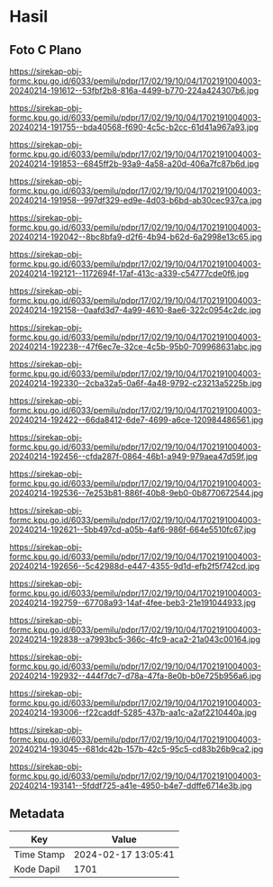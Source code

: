 # Hasil

## Foto C Plano

https://sirekap-obj-formc.kpu.go.id/6033/pemilu/pdpr/17/02/19/10/04/1702191004003-20240214-191612--53fbf2b8-816a-4499-b770-224a424307b6.jpg

https://sirekap-obj-formc.kpu.go.id/6033/pemilu/pdpr/17/02/19/10/04/1702191004003-20240214-191755--bda40568-f690-4c5c-b2cc-61d41a967a93.jpg

https://sirekap-obj-formc.kpu.go.id/6033/pemilu/pdpr/17/02/19/10/04/1702191004003-20240214-191853--6845ff2b-93a9-4a58-a20d-406a7fc87b6d.jpg

https://sirekap-obj-formc.kpu.go.id/6033/pemilu/pdpr/17/02/19/10/04/1702191004003-20240214-191958--997df329-ed9e-4d03-b6bd-ab30cec937ca.jpg

https://sirekap-obj-formc.kpu.go.id/6033/pemilu/pdpr/17/02/19/10/04/1702191004003-20240214-192042--8bc8bfa9-d2f6-4b94-b62d-6a2998e13c65.jpg

https://sirekap-obj-formc.kpu.go.id/6033/pemilu/pdpr/17/02/19/10/04/1702191004003-20240214-192121--1172694f-17af-413c-a339-c54777cde0f6.jpg

https://sirekap-obj-formc.kpu.go.id/6033/pemilu/pdpr/17/02/19/10/04/1702191004003-20240214-192158--0aafd3d7-4a99-4610-8ae6-322c0954c2dc.jpg

https://sirekap-obj-formc.kpu.go.id/6033/pemilu/pdpr/17/02/19/10/04/1702191004003-20240214-192238--47f6ec7e-32ce-4c5b-95b0-709968631abc.jpg

https://sirekap-obj-formc.kpu.go.id/6033/pemilu/pdpr/17/02/19/10/04/1702191004003-20240214-192330--2cba32a5-0a6f-4a48-9792-c23213a5225b.jpg

https://sirekap-obj-formc.kpu.go.id/6033/pemilu/pdpr/17/02/19/10/04/1702191004003-20240214-192422--66da8412-6de7-4699-a6ce-120984486561.jpg

https://sirekap-obj-formc.kpu.go.id/6033/pemilu/pdpr/17/02/19/10/04/1702191004003-20240214-192456--cfda287f-0864-46b1-a949-979aea47d59f.jpg

https://sirekap-obj-formc.kpu.go.id/6033/pemilu/pdpr/17/02/19/10/04/1702191004003-20240214-192536--7e253b81-886f-40b8-9eb0-0b8770672544.jpg

https://sirekap-obj-formc.kpu.go.id/6033/pemilu/pdpr/17/02/19/10/04/1702191004003-20240214-192621--5bb497cd-a05b-4af6-986f-664e5510fc67.jpg

https://sirekap-obj-formc.kpu.go.id/6033/pemilu/pdpr/17/02/19/10/04/1702191004003-20240214-192656--5c42988d-e447-4355-9d1d-efb2f5f742cd.jpg

https://sirekap-obj-formc.kpu.go.id/6033/pemilu/pdpr/17/02/19/10/04/1702191004003-20240214-192759--67708a93-14af-4fee-beb3-21e191044933.jpg

https://sirekap-obj-formc.kpu.go.id/6033/pemilu/pdpr/17/02/19/10/04/1702191004003-20240214-192838--a7993bc5-366c-4fc9-aca2-21a043c00164.jpg

https://sirekap-obj-formc.kpu.go.id/6033/pemilu/pdpr/17/02/19/10/04/1702191004003-20240214-192932--444f7dc7-d78a-47fa-8e0b-b0e725b956a6.jpg

https://sirekap-obj-formc.kpu.go.id/6033/pemilu/pdpr/17/02/19/10/04/1702191004003-20240214-193006--f22caddf-5285-437b-aa1c-a2af2210440a.jpg

https://sirekap-obj-formc.kpu.go.id/6033/pemilu/pdpr/17/02/19/10/04/1702191004003-20240214-193045--681dc42b-157b-42c5-95c5-cd83b26b9ca2.jpg

https://sirekap-obj-formc.kpu.go.id/6033/pemilu/pdpr/17/02/19/10/04/1702191004003-20240214-193141--5fddf725-a41e-4950-b4e7-ddffe6714e3b.jpg


## Metadata

| Key        | Value               |
| ---------- | ------------------- |
| Time Stamp | 2024-02-17 13:05:41 |
| Kode Dapil | 1701                |



